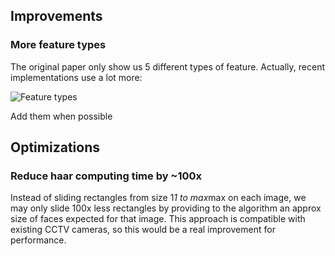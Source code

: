 ## Improvements

### More feature types

The original paper only show us 5 different types of feature.
Actually, recent implementations use a lot more:

![Feature types](https://upload.wikimedia.org/wikipedia/commons/thumb/6/6e/Haar_features_Lienhart.svg/214px-Haar_features_Lienhart.svg.png)

Add them when possible


## Optimizations

### Reduce haar computing time by ~100x

Instead of sliding rectangles from size 1*1 to max*max on each image, 
we may only slide 100x less rectangles by providing to the algorithm an approx size of faces expected for that image.
This approach is compatible with existing CCTV cameras, so this would be a real improvement for performance.